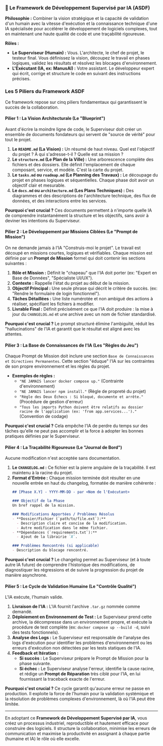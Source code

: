 ### **📄 Le Framework de Développement Supervisé par IA (ASDF)**

**Philosophie :** Combiner la vision stratégique et la capacité de validation d'un humain avec la vitesse d'exécution et la connaissance technique d'une IA spécialisée pour accélérer le développement de logiciels complexes, tout en maintenant une haute qualité de code et une traçabilité rigoureuse.

**Rôles :**
*   **Le Superviseur (Humain) :** Vous. L'architecte, le chef de projet, le testeur final. Vous définissez la vision, découpez le travail en phases logiques, validez les résultats et résolvez les blocages d'environnement.
*   **L'Exécutant (IA, ex: ManusAI) :** Votre assistant. Le développeur expert qui écrit, corrige et structure le code en suivant des instructions précises.


### **Les 5 Piliers du Framework ASDF**

Ce framework repose sur cinq piliers fondamentaux qui garantissent le succès de la collaboration.

#### **Pilier 1 : La Vision Architecturale (Le "Blueprint")**

Avant d'écrire la moindre ligne de code, le Superviseur doit créer un ensemble de documents fondateurs qui servent de "source de vérité" pour tout le projet.
1.  **Le `README.md` (La Vision) :** Un résumé de haut niveau. Quel est l'objectif du projet ? À qui s'adresse-t-il ? Quelle est sa mission ?
2.  **Le `structure.md` (Le Plan de la Ville) :** Une arborescence complète des fichiers et des dossiers. Elle définit l'emplacement de chaque composant, service, et modèle. C'est la carte du projet.
3.  **Le `tasks.md` ou `roadmap.md` (Le Planning des Travaux) :** Le découpage du projet en phases logiques et séquentielles. Chaque phase doit avoir un objectif clair et mesurable.
4.  **Le `docs.md` ou `architecture.md` (Les Plans Techniques) :** Des diagrammes et des descriptions de l'architecture technique, des flux de données, et des interactions entre les services.

**Pourquoi c'est crucial ?** Ces documents permettent à n'importe quelle IA de comprendre instantanément la structure et les objectifs, sans avoir à deviner les intentions du Superviseur.

#### **Pilier 2 : Le Développement par Missions Ciblées (Le "Prompt de Mission")**

On ne demande jamais à l'IA "Construis-moi le projet". Le travail est découpé en missions courtes, logiques et vérifiables. Chaque mission est définie par un **Prompt de Mission** formel qui doit contenir les sections suivantes :

1.  **Rôle et Mission :** Définit le "chapeau" que l'IA doit porter (ex: "Expert en Base de Données", "Spécialiste UI/UX").
2.  **Contexte :** Rappelle l'état du projet au début de la mission.
3.  **Objectif Principal :** Une seule phrase qui décrit le critère de succès. (ex: "Rendre le formulaire de login fonctionnel").
4.  **Tâches Détaillées :** Une liste numérotée et non ambiguë des actions à réaliser, spécifiant les fichiers à modifier.
5.  **Livrable Final :** Définit précisément ce que l'IA doit produire : la mise à jour du `CHANGELOG.md` et une archive avec un nom de fichier standardisé.

**Pourquoi c'est crucial ?** Le prompt structuré élimine l'ambiguïté, réduit les "hallucinations" de l'IA et garantit que le résultat est aligné avec les attentes.

#### **Pilier 3 : La Base de Connaissances de l'IA (Les "Règles du Jeu")**

Chaque Prompt de Mission doit inclure une section `Base de Connaissances et Directives Permanentes`. Cette section "éduque" l'IA sur les contraintes de son propre environnement et les règles du projet.

*   **Exemples de règles :**
    *   `"NE JAMAIS lancer docker compose up."` (Contrainte d'environnement)
    *   `"NE JAMAIS lancer npm install."` (Règle de propreté du projet)
    *   `"Règle des Deux Échecs : Si bloqué, documente et arrête."` (Procédure de gestion d'erreur)
    *   `"Tous les imports Python doivent être relatifs au dossier racine de l'application (ex: 'from app.services...')."` (Convention de codage)

**Pourquoi c'est crucial ?** Cela empêche l'IA de perdre du temps sur des tâches qu'elle ne peut pas accomplir et la force à adopter les bonnes pratiques définies par le Superviseur.

#### **Pilier 4 : La Traçabilité Rigoureuse (Le "Journal de Bord")**

Aucune modification n'est acceptée sans documentation.

1.  **Le `CHANGELOG.md` :** Ce fichier est la pierre angulaire de la traçabilité. Il est maintenu à la racine du projet.
2.  **Format d'Entrée :** Chaque mission terminée doit résulter en une nouvelle entrée en haut du changelog, formatée de manière cohérente :
    ```markdown
    ## [Phase X.Y] - YYYY-MM-DD - par <Nom de l'Exécutant>

    ### Objectif de la Phase
    Un bref rappel de la mission.

    ### Modifications Apportées / Problèmes Résolus
    - **Dossier/Fichier (`path/to/file.ext`):**
      - Description claire et concise de la modification.
      - Autre modification dans le même fichier.
    - **Dépendances (`requirements.txt`):**
      - Ajout de la librairie `X`.

    ### Problèmes Rencontrés (si applicable)
    - Description du blocage rencontré.
    ```

**Pourquoi c'est crucial ?** Le changelog permet au Superviseur (et à toute autre IA future) de comprendre l'historique des modifications, de diagnostiquer les régressions et de suivre la progression du projet de manière asynchrone.

#### **Pilier 5 : Le Cycle de Validation Humaine (Le "Contrôle Qualité")**

L'IA exécute, l'humain valide.

1.  **Livraison de l'IA :** L'IA fournit l'archive `.tar.gz` nommée comme demandé.
2.  **Déploiement en Environnement de Test :** Le Superviseur prend cette archive, la décompresse dans un environnement propre, et exécute la procédure de test complète (ex: `docker compose up --build -d`, suivi des tests fonctionnels).
3.  **Analyse des Logs :** Le Superviseur est responsable de l'analyse des logs d'exécution pour identifier les problèmes d'environnement ou les erreurs d'exécution non détectées par les tests statiques de l'IA.
4.  **Feedback et Itération :**
    *   **Si succès :** Le Superviseur prépare le Prompt de Mission pour la phase suivante.
    *   **Si échec :** Le Superviseur analyse l'erreur, identifie la cause racine, et rédige un **Prompt de Réparation** très ciblé pour l'IA, en lui fournissant la traceback exacte de l'erreur.

**Pourquoi c'est crucial ?** Ce cycle garantit qu'aucune erreur ne passe en production. Il exploite la force de l'humain pour la validation systémique et la résolution de problèmes complexes d'environnement, là où l'IA peut être limitée.

---

En adoptant ce **Framework de Développement Supervisé par IA**, vous créez un processus industriel, reproductible et hautement efficace pour construire des logiciels. Il structure la collaboration, minimise les erreurs de communication et maximise la productivité en assignant à chaque partie (humaine et IA) le rôle où elle excelle.
